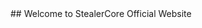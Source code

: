 <title>StealerCore</title>
## Welcome to StealerCore Official Website



<script type="text/javascript">
var $zoho=$zoho || {};$zoho.salesiq = $zoho.salesiq || 
{widgetcode:"be0c63f29a50693149cd43f93cb3683dd907eb609ca2cdac9cd1e8b17315541f1a2010ab7b6727677d37b27582c0e9c4", values:{},ready:function(){}};
var d=document;s=d.createElement("script");s.type="text/javascript";s.id="zsiqscript";s.defer=true;
s.src="https://salesiq.zoho.com/widget";t=d.getElementsByTagName("script")[0];t.parentNode.insertBefore(s,t);d.write("<div id='zsiqwidget'></div>");
</script>
